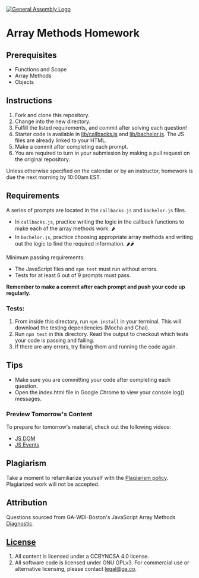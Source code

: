 [![General Assembly Logo](https://camo.githubusercontent.com/1a91b05b8f4d44b5bbfb83abac2b0996d8e26c92/687474703a2f2f692e696d6775722e636f6d2f6b6538555354712e706e67)](https://generalassemb.ly)

# Array Methods Homework

## Prerequisites

- Functions and Scope
- Array Methods
- Objects

## Instructions

1. Fork and clone this repository.
2. Change into the new directory.
3. Fulfill the listed requirements, and commit after solving each question!
4. Starter code is available in [lib/callbacks.js](lib/callbacks.js) and [lib/bachelor.js](lib/bachelor.js). The JS files are already linked to your HTML.
5. Make a commit after completing each prompt.
6. You are required to turn in your submission by making a pull request on the original repository.

Unless otherwise specified on the calendar or by an instructor, homework is due the next morning by 10:00am EST.

## Requirements

A series of prompts are located in the `callbacks.js` and `bachelor.js` files.

- In `callbacks.js`, practice writing the logic in the callback functions to make each of the array methods work. 🌶️
- In `bachelor.js`, practice choosing appropriate array methods and writing out the logic to find the required information. 🌶️🌶️

Minimum passing requirements:

- The JavaScript files and `npm test` must run without errors.
- Tests for at least 6 out of 9 prompts must pass.

**Remember to make a commit after each prompt and push your code up regularly.**

### Tests:

1. From inside this directory, run `npm install` in your terminal. This will download the testing dependencies (Mocha and Chai).
1. Run `npm test` in this directory. Read the output to checkout which tests your code is passing and failing.
1. If there are any errors, try fixing them and running the code again.

## Tips

- Make sure you are committing your code after completing each question.
- Open the index.html file in Google Chrome to view your console.log() messages.

### Preview Tomorrow's Content

To prepare for tomorrow's material, check out the following videos:

- [JS DOM](https://www.youtube.com/watch?v=FIORjGvT0kk)
- [JS Events](https://www.youtube.com/watch?v=EaRrmOtPYTM)

## Plagiarism

Take a moment to refamiliarize yourself with the [Plagiarism policy](https://git.generalassemb.ly/seir-826/course-intro#plagiarism). Plagiarized work will not be accepted.

## Attribution

Questions sourced from GA-WDI-Boston's JavaScript Array Methods [Diagnostic](https://git.generalassemb.ly/ga-wdi-boston/js-array-iteration-methods-diagnostic).

## [License](LICENSE)

1.  All content is licensed under a CC­BY­NC­SA 4.0 license.
1.  All software code is licensed under GNU GPLv3. For commercial use or alternative licensing, please contact legal@ga.co.
